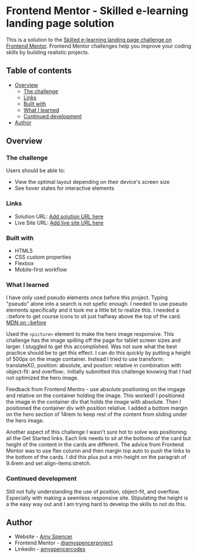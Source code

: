 # Frontend Mentor - Skilled e-learning landing page solution

This is a solution to the [Skilled e-learning landing page challenge on Frontend Mentor](https://www.frontendmentor.io/challenges/skilled-elearning-landing-page-S1ObDrZ8q). Frontend Mentor challenges help you improve your coding skills by building realistic projects.

## Table of contents

- [Overview](#overview)
  - [The challenge](#the-challenge)
  - [Links](#links)
  - [Built with](#built-with)
  - [What I learned](#what-i-learned)
  - [Continued development](#continued-development)
- [Author](#author)


## Overview

### The challenge

Users should be able to:

- View the optimal layout depending on their device's screen size
- See hover states for interactive elements

### Links

- Solution URL: [Add solution URL here](https://your-solution-url.com)
- Live Site URL: [Add live site URL here](https://your-live-site-url.com)

### Built with

- HTML5 
- CSS custom properties
- Flexbox
- Mobile-first workflow


### What I learned

I have only used pseudo elements once before this project. Typing "pseudo" alone into a search is not spefic enough. I needed to use pseudo elements specifically and it took me a little bit to realize this. I needed a ::before to get course icons to sit just halfway above the top of the card.
[MDN on ::before](https://developer.mozilla.org/en-US/docs/Web/CSS/::before)

Used the ```<picture>``` element to make the hero image responsive. This challenge has the image spilling off the page for tablet screen sizes and larger. I stuggled to get this accomplished. Was not sure what the best practice should be to get this effect. I can do this quickly by putting a height of 500px on the image container. Instead I tried to use transform: translateX(), position: absolute, and postion: relative in combination with object-fit: and overflow:. Initially submitted this challenge knowing that I had not optimized the hero image.

Feedback from Frontend Mentro - use absolute positioning on the imgage and relative on the container holding the image. This worked! I positioned the image in the container div that holds the image with absolute. Then I positioned the container div with position relative. I added a bottom margin on the hero section of 14rem to keep rest of the content from sliding under the hero image.

Another aspect of this challenge I wasn't sure hot to solve was positioning all the Get Started links. Each link needs to sit at the bottomo of the card but height of the content in the cards are different. The advice from Frontend Mentor was to use flex column and then margin top auto to push the links to the bottom of the cards. I did this plus put a min-height on the paragrah of 9.4rem and set align-items:stretch.


### Continued development

Still not fully understanding the use of position, object-fit, and overflow. Especially with making a seemless responsive site. Stipulating the height is a the easy way out and I am trying hard to develop the skills to not do this.

## Author

- Website - [Amy Spencer](https://spencerproject.com/)
- Frontend Mentor - [@amyspencerproject](https://www.frontendmentor.io/profile/amyspencerproject)
- Linkedin - [amyspencercodes](https://www.linkedin.com/in/amyspencercodes/)